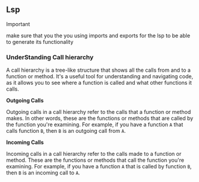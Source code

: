 ## Lsp

> [!IMPORTANT]
> make sure that you the you using imports and exports for the lsp to be able to generate
> its functionality

### UnderStanding Call hierarchy

A call hierarchy is a tree-like structure that shows all the calls from and to a function or method. It's a useful tool for understanding and navigating code, as it allows you to see where a function is called and what other functions it calls.

**Outgoing Calls**

Outgoing calls in a call hierarchy refer to the calls that a function or method makes. In other words, these are the functions or methods that are called by the function you're examining. For example, if you have a function `A` that calls function `B`, then `B` is an outgoing call from `A`.

**Incoming Calls**

Incoming calls in a call hierarchy refer to the calls made to a function or method. These are the functions or methods that call the function you're examining. For example, if you have a function `A` that is called by function `B`, then `B` is an incoming call to `A`.
